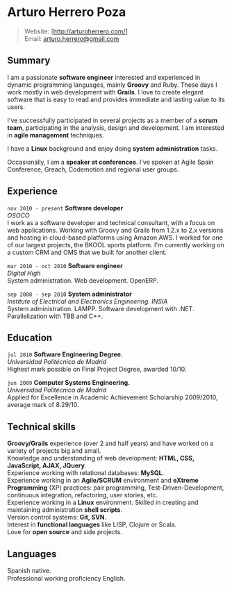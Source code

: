 # Arturo Herrero Poza

> Website: [http://arturoherrero.com/]  
> Email: <arturo.herrero@gmail.com>  


## Summary

I am a passionate **software engineer** interested and experienced in dynamic programming languages, mainly **Groovy** and Ruby. These days I work mostly in web development with **Grails**. I love to create elegant software that is easy to read and provides immediate and lasting value to its users.

I've successfully participated in several projects as a member of a **scrum team**, participating in the analysis, design and development. I am interested in **agile management** techniques.

I have a **Linux** background and enjoy doing **system administration** tasks.

Occasionally, I am a **speaker at conferences**. I've spoken at Agile Spain Conference, Greach, Codemotion and regional user groups.


## Experience

`nov 2010 - present`
**Software developer**  
*OSOCO*  
I work as a software developer and technical consultant, with a focus on web applications. Working with Groovy and Grails from 1.2.x to 2.x versions and hosting in cloud-based platforms using Amazon AWS. I worked for one of our largest projects, the BKOOL sports platform. I'm currently working on a custom CRM and OMS that we built for another client.  

`mar 2010 - oct 2010`
**Software engineer**  
*Digital High*  
System administration. Web development. OpenERP.

`sep 2008 - sep 2010`
**System administrator**  
*Institute of Electrical and Electronics Engineering. INSIA*  
System administration. LAMPP. Software development with .NET. Parallelization with TBB and C++.


## Education

`jul 2010`
**Software Engineering Degree.**  
*Universidad Politécnica de Madrid*  
Highest mark possible on Final Project Degree, awarded 10/10.

`jun 2009`
**Computer Systems Engineering.**  
*Universidad Politécnica de Madrid*  
Applied for Excellence in Academic Achievement Scholarship 2009/2010, average mark of 8.29/10.


## Technical skills

**Groovy/Grails** experience (over 2 and half years) and have worked on a variety of projects big and small.  
Knowledge and understanding of web development: **HTML, CSS, JavaScript, AJAX, JQuery**.  
Experience working with relational databases: **MySQL**.  
Experience working in an **Agile/SCRUM** environment and **eXtreme Programming** (XP) practices: pair programming, Test-Driven-Development, continuous integration, refactoring, user stories, etc.  
Experience working in a **Linux** environment. Skilled in creating and maintaining administration **shell scripts**.  
Version control systems: **Git, SVN**.  
Interest in **functional languages** like LISP, Clojure or Scala.  
Love for **open source** and side projects.


## Languages

Spanish native.  
Professional working proﬁciency English.


[http://arturoherrero.com/]: http://arturoherrero.com/
